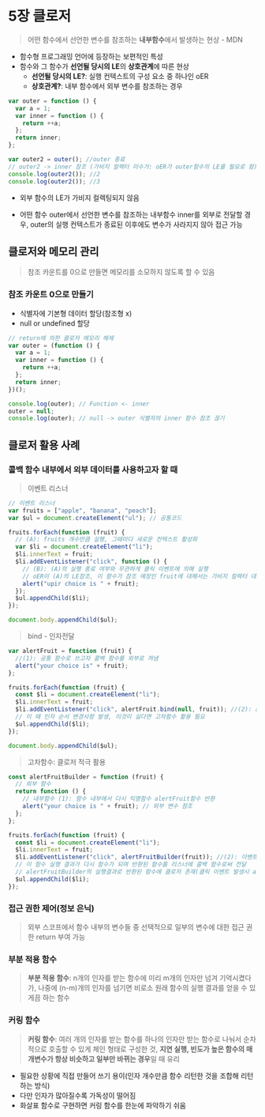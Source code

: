 # 5장 클로저

> 어떤 함수에서 선언한 변수를 참조하는 **내부함수**에서 발생하는 현상 - MDN

- 함수형 프로그래밍 언어에 등장하는 보편적인 특성
- 함수와 그 함수가 **선언될 당시의 LE**의 **상호관계**에 따른 현상
  - **선언될 당시의 LE?**: 실행 컨텍스트의 구성 요소 중 하나인 oER
  - **상호관계?**: 내부 함수에서 외부 변수를 참조하는 경우

```javascript
var outer = function () {
  var a = 1;
  var inner = function () {
    return ++a;
  };
  return inner;
};

var outer2 = outer(); //outer 종료
// outer2 -> inner 참조 (가비지 컬렉터 미수거: oER가 outer함수의 LE를 필요로 함)
console.log(outer2()); //2
console.log(outer2()); //3
```

- 외부 함수의 LE가 가비지 컬렉팅되지 않음

- 어떤 함수 outer에서 선언한 변수를 참조하는 내부함수 inner를 외부로 전달할 경우, outer의 실행 컨텍스트가 종료된 이후에도 변수가 사라지지 않아 접근 가능

## 클로저와 메모리 관리

> 참조 카운트를 0으로 만들면 메모리를 소모하지 않도록 할 수 있음

### 참조 카운트 0으로 만들기

- 식별자에 기본형 데이터 할당(참조형 x)
- null or undefined 할당

```javascript
// return에 의한 클로저 메모리 해제
var outer = (function () {
  var a = 1;
  var inner = function () {
    return ++a;
  };
  return inner;
})();

console.log(outer); // Function <- inner
outer = null;
console.log(outer); // null -> outer 식별자의 inner 함수 참조 끊기
```

## 클로저 활용 사례

### 콜백 함수 내부에서 외부 데이터를 사용하고자 할 때

> 이벤트 리스너

```javascript
// 이벤트 리스너
var fruits = ["apple", "banana", "peach"];
var $ul = document.createElement("ul"); // 공통코드

fruits.forEach(function (fruit) {
  // (A): fruits 개수만큼 실행, 그때마다 새로운 컨텍스트 활성화
  var $li = document.createElement("li");
  $li.innerText = fruit;
  $li.addEventListener("click", function () {
    // (B): (A)의 실행 종료 여부와 무관하게 클릭 이벤트에 의해 실행
    // oER이 (A)의 LE참조, 이 함수가 참조 예정인 fruit에 대해서는 가비지 컬렉터 대상 제외
    alert("upir choice is " + fruit);
  });
  $ul.appendChild($li);
});

document.body.appendChild($ul);
```

> bind - 인자전달

```javascript
var alertFruit = function (fruit) {
  //(1): 공통 함수로 쓰고자 콜백 함수를 외부로 꺼냄
  alert("your choice is" + fruit);
};

fruits.forEach(function (fruit) {
  const $li = document.createElement("li");
  $li.innerText = fruit;
  $li.addEventListener("click", alertFruit.bind(null, fruit)); //(2): addEventListener는 콜백 함수를 호출할 때 첫 번째 인자에 '이벤트'객체 주입 -> bind 메서드로 인자 전달
  // 이 때 인자 순서 변경사항 발생, 이것이 싫다면 고차함수 활용 필요
  $ul.appendChild($li);
});

document.body.appendChild($ul);
```

> 고차함수: 클로저 적극 활용

```javascript
const alertFruitBuilder = function (fruit) {
  // 외부 함수
  return function () {
    // 내부함수 (1): 함수 내부에서 다시 익명함수 alertFruit함수 반환
    alert("your choice is " + fruit); // 외부 변수 참조
  };
};

fruits.forEach(function (fruit) {
  const $li = document.createElement("li");
  $li.innerText = fruit;
  $li.addEventListener("click", alertFruitBuilder(fruit)); //(2): 이벤트 핸들러에서 alertFruitBuilder 함수 실행, fruit 값 인자 전달
  // 이 함수 실행 결과가 다시 함수가 되며 반환된 함수를 리스너에 콜백 함수로써 전달
  // alertFruitBuilder의 실행결과로 반환된 함수에 클로저 존재(클릭 이벤트 발생시 alertFruitBuilder인자로 넘어온 fruit를 oER에 의해 참조 가능)
  $ul.appendChild($li);
});
```

### 접근 권한 제어(정보 은닉)

> 외부 스코프에서 함수 내부의 변수들 중 선택적으로 일부의 변수에 대한 접근 권한 return 부여 가능

### 부분 적용 함수

> **부분 적용 함수**: n개의 인자를 받는 함수에 미리 m개의 인자만 넘겨 기억시켰다가, 나중에 (n-m)개의 인자를 넘기면 비로소 원래 함수의 실행 결과를 얻을 수 있게끔 하는 함수

### 커링 함수

> **커링 함수**: 여러 개의 인자를 받는 함수를 하나의 인자만 받는 함수로 나눠서 순차적으로 호출할 수 있게 체인 형태로 구성한 것, **지연 실행, 빈도가 높은 함수의 매개변수가 항상 비슷하고 일부만 바뀌는 경우**일 때 유리

- 필요한 상황에 직접 만들어 쓰기 용이(인자 개수만큼 함수 리턴한 것을 조합해 리턴하는 방식)
- 다만 인자가 많아질수록 가독성이 떨어짐
- 화살표 함수로 구현하면 커링 함수를 한눈에 파악하기 쉬움
